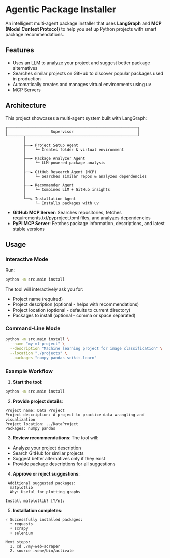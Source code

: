 # Agentic Package Installer

An intelligent multi-agent package installer that uses **LangGraph** and **MCP (Model Context Protocol)** to help you set up Python projects with smart package recommendations.

## Features

- Uses an LLM to analyze your project and suggest better package alternatives
- Searches similar projects on GitHub to discover popular packages used in production
- Automatically creates and manages virtual environments using uv
- MCP Servers

## Architecture

This project showcases a multi-agent system built with LangGraph:

```
┌─────────────────────────────────────────────────────────┐
│                   Supervisor                            │
└───────┬─────────────────────────────────────────────────┘
        │
        ├──► Project Setup Agent
        │    └─ Creates folder & virtual environment
        │
        ├──► Package Analyzer Agent
        │    └─ LLM-powered package analysis
        │
        ├──► GitHub Research Agent (MCP)
        │    └─ Searches similar repos & analyzes dependencies
        │
        ├──► Recommender Agent
        │    └─ Combines LLM + GitHub insights
        │
        └──► Installation Agent
             └─ Installs packages with uv
```



- **GitHub MCP Server**: Searches repositories, fetches requirements.txt/pyproject.toml files, and analyzes dependencies
- **PyPI MCP Server**: Fetches package information, descriptions, and latest stable versions


## Usage

### Interactive Mode

Run:
```bash
python -m src.main install
```

The tool will interactively ask you for:
- Project name (required)
- Project description (optional - helps with recommendations)
- Project location (optional - defaults to current directory)
- Packages to install (optional - comma or space separated)

### Command-Line Mode

```bash
python -m src.main install \
  --name "my-ml-project" \
  --description "Machine learning project for image classification" \
  --location "./projects" \
  --packages "numpy pandas scikit-learn"
```

### Example Workflow

1. **Start the tool**:
```bash
python -m src.main install
```

2. **Provide project details**:
```
Project name: Data Project
Project description: A project to practice data wrangling and visualization
Project location: ../DataProject
Packages: numpy pandas
```

3. **Review recommendations**:
The tool will:
- Analyze your project description
- Search GitHub for similar projects
- Suggest better alternatives only if they exist
- Provide package descriptions for all suggestions

4. **Approve or reject suggestions**:
```
 Additional suggested packages:
  matplotlib
  Why: Useful for plotting graphs

Install matplotlib? [Y/n]:
```

5. **Installation completes**:
```
✓ Successfully installed packages:
  • requests
  • scrapy
  • selenium

Next steps:
  1. cd ./my-web-scraper
  2. source .venv/bin/activate
```
